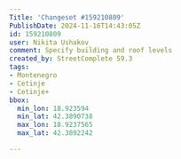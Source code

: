 ```yaml
---
Title: 'Changeset #159210809'
PublishDate: 2024-11-16T14:43:05Z
id: 159210809
user: Nikita Ushakov
comment: Specify building and roof levels
created_by: StreetComplete 59.3
tags:
- Montenegro
- Cetinje
- Cetinje+
bbox:
  min_lon: 18.923594
  min_lat: 42.3890738
  max_lon: 18.9237565
  max_lat: 42.3892242

---
```

